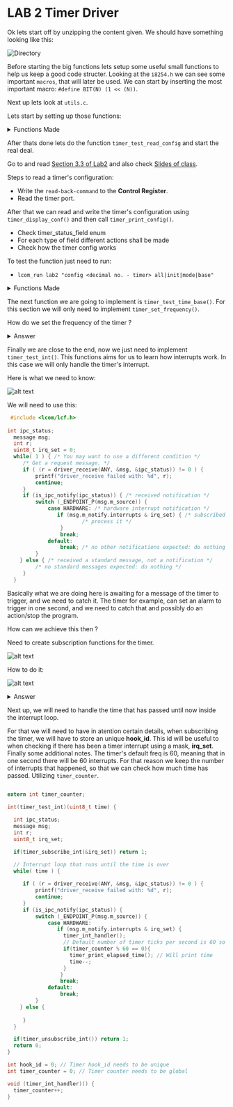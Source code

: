 # LAB 2 Timer Driver

Ok lets start off by unzipping the content given. We should have something looking like this:

![Directory](../assets/lab2-0.png)

Before starting the big functions lets setup some useful small functions to help us keep a good code structer.
Looking at the ``i8254.h`` we can see some important ``macros``, that will later be used. We can start by inserting the most important macro: ``#define BIT(N) (1 << (N))``.


Next up lets look at ``utils.c``.

Lets start by setting up those functions:

<details>
  <summary>Functions Made</summary>

```c
int util_get_LSB(uint16_t val, uint8_t *lsb) {
    if(lsb == NULL) return 1;
    *lsb = val;
    return 0;
}

int util_get_MSB(uint16_t val, uint8_t *msb) {
    if(msb == NULL) return 1;
    *msb = val >> 8;
    return 0;
}
// Reads the value of a 8-bit register from a given port
int util_sys_inb(int port, uint8_t *value) {
    if (value == NULL) return 1;
    uint32_t val;
    int ret = sys_inb(port, &val);
    *value = val;
    return ret;
}

// Writes a value to a 8-bit register from a given port (No need to use this)
int (util_sys_outb)(int port, uint8_t *command) {
  if (command == NULL) return 1;
  int ret = sys_outb(port, *command);
  return ret;
}
```
</details>



After thats done lets do the function ``timer_test_read_config``  and start the real deal.

Go to and read
[Section 3.3 of Lab2](https://pages.up.pt/~up238172/aulas/lcom2324/labs/lab2/lab2_03.html#tab2) and also check 
[Slides of class](https://pages.up.pt/~up238172/aulas/lcom2324/at/2timer.pdf).

Steps to read a timer's configuration:

- Write the ``read-back-command`` to the **Control Register**.
- Read the timer port.

After that we can read and write the timer's configuration using ``timer_display_conf()`` and then call ``timer_print_config()``.

- Check timer_status_field enum
- For each type of field different actions shall be made
- Check how the timer config works 

To test the function just need to run:

- ``lcom_run lab2 "config <decimal no. - timer> all|init|mode|base"``

<details>
  <summary>Functions Made</summary>

```c
#define TIMER_OPERATING_MODE    (BIT(3) | BIT(2) | BIT(1))  // Create this macro

int(timer_test_read_config)(uint8_t timer, enum timer_status_field field) {
  uint8_t st;
  if (timer_get_conf(timer, &st))
    return 1;
  
  if(timer_display_conf(timer, st, field)) return 1;

  return 0;
}


int (timer_get_conf)(uint8_t timer, uint8_t *st) {

  uint8_t read_back_command = TIMER_RB_CMD | TIMER_RB_COUNT_ | TIMER_RB_SEL(timer);
  if (sys_outb(TIMER_CTRL, read_back_command))
    return 1;
  
  if(util_sys_inb(TIMER_0 + timer, st))
    return 1;

  return 0;
}


int (timer_display_conf)(uint8_t timer, uint8_t st,
                        enum timer_status_field field) {

  union timer_status_field_val status_field_val;

  switch (field) {
    case tsf_all:
      status_field_val.byte = st;
      break;
    case tsf_initial:
      status_field_val.in_mode = (st & TIMER_LSB_MSB) >> 4;
      break;
    case tsf_mode:
      status_field_val.count_mode = (st & TIMER_OPERATING_MODE) >> 1;
      if(status_field_val.count_mode == 6 || status_field_val.count_mode == 7) status_field_val.count_mode -= 4;
      break;
    case tsf_base:
      status_field_val.bcd = st & TIMER_BCD;
      break;
    default:
      return 1;

  }
  
  if(timer_print_config(timer, field, status_field_val)) return 1;

  return 0;
}
```
Read Back Command to be written

![alt text](../assets/lab2-1.png)

Timer Output status

![alt text](../assets/lab2-2.png)
</details>


The next function we are going to implement is ``timer_test_time_base()``. For this section we will only need to implement ``timer_set_frequency()``.


How do we set the frequency of the timer ?

<details>
  <summary>Answer</summary>

```c
int (timer_set_frequency)(uint8_t timer, uint32_t freq) {

  if (freq < 19 || freq > TIMER_FREQ) {
    printf("Invalid frequency\n");
    return 1;
  }

  uint8_t st;
  if (timer_get_conf(timer, &st))
    return 1;
  // Create the control word
  uint8_t control_word = ((TIMER_SEL0 + timer) << 6) | ((st << 4) >> 4) | TIMER_LSB_MSB;

  // Write control word to the control register

  if(sys_outb(TIMER_CTRL, control_word))
    return 1;


  // Load the divisor to the timer register
  uint16_t divisor = TIMER_FREQ / freq;
  uint8_t lsb, msb;
  // Get the LSB and MSB of the divisor
  if(util_get_LSB(divisor, &lsb) || util_get_MSB(divisor, &msb))
      return 1;
  
  // Write the LSB and MSB to the timer register (ORDER MATTERS) 
  if(sys_outb(TIMER_0 + timer, lsb) || sys_outb(TIMER_0 + timer, msb))
        return 1;

  return 0;
}
```

![alt text](../assets/lab2-3.png)
</details>


Finally we are close to the end, now we just need to implement ``timer_test_int()``. This functions aims for us to learn how interrupts work. In this case we will only handle the timer's interrupt.


Here is what we need to know:

![alt text](../assets/lab2-5.png)


We will need to use this:

```c
 #include <lcom/lcf.h>
 
int ipc_status;
  message msg;
  int r;
  uint8_t irq_set = 0;
  while( 1 ) { /* You may want to use a different condition */
     /* Get a request message. */
     if ( (r = driver_receive(ANY, &msg, &ipc_status)) != 0 ) { 
         printf("driver_receive failed with: %d", r);
         continue;
     }
     if (is_ipc_notify(ipc_status)) { /* received notification */
         switch (_ENDPOINT_P(msg.m_source)) {
             case HARDWARE: /* hardware interrupt notification */				
                if (msg.m_notify.interrupts & irq_set) { /* subscribed interrupt */
                        /* process it */
                 }
                 break;
             default:
                 break; /* no other notifications expected: do nothing */	
         }
    } else { /* received a standard message, not a notification */
         /* no standard messages expected: do nothing */
     }
  }
```

Basically what we are doing here is awaiting for a message of the timer to trigger, and we need to catch it. The timer for example, can set an alarm to trigger in one second, and we need to catch that and possibly do an action/stop the program.

How can we achieve this then ?

Need to create subscription functions for the timer.

![alt text](../assets/lab2-4.png)


How to do it:

![alt text](../assets/lab2-6.png)


<details>
  <summary>Answer</summary>

```c
int (timer_subscribe_int)(uint8_t *bit_no) {
  if(bit_no == NULL) return 1;
  *bit_no = BIT(hook_id); // This value will change after setting the policy
  if(sys_irqsetpolicy(TIMER0_IRQ, IRQ_REENABLE, &hook_id) != OK) // Set correct policy
    return 1;

  return 0;
}

int (timer_unsubscribe_int)() {
  if(sys_irqrmpolicy(&hook_id) != OK) // Remove the policy
    return 1;
  return 0;
}
```

</details>


Next up, we will need to handle the time that has passed until now inside the interrupt loop.

For that we will need to have in atention certain details,
when subscribing the timer, we will have to store an unique **hook_id**. This id will be useful to when checking if there has been a timer interrupt using a mask, **irq_set**.
Finally some additional notes. The timer's default freq is 60, meaning that in one second there will be 60 interrupts. For that reason we keep the number of interrupts that happened, so that we can check how much time has passed. Utilizing ``timer_counter``.


```c

extern int timer_counter;

int(timer_test_int)(uint8_t time) {
  
  int ipc_status;
  message msg;
  int r;
  uint8_t irq_set;

  if(timer_subscribe_int(&irq_set)) return 1;

  // Interrupt loop that runs until the time is over
  while( time ) { 
     
     if ( (r = driver_receive(ANY, &msg, &ipc_status)) != 0 ) { 
         printf("driver_receive failed with: %d", r);
         continue;
     }
     if (is_ipc_notify(ipc_status)) { 
         switch (_ENDPOINT_P(msg.m_source)) {
             case HARDWARE: 			
                if (msg.m_notify.interrupts & irq_set) { 
                  timer_int_handler();
                  // Default number of timer ticks per second is 60 so when the counter reaches 60, 1 second has passed 
                  if(timer_counter % 60 == 0){
                    timer_print_elapsed_time(); // Will print time
                    time--;
                  }
                 }
                 break;
             default:
                 break; 
         }
    } else { 
         
     }
  }

  if(timer_unsubscribe_int()) return 1;
  return 0;
}
```

```c
int hook_id = 0; // Timer hook_id needs to be unique
int timer_counter = 0; // Timer counter needs to be global

void (timer_int_handler)() {
  timer_counter++;
}
```
